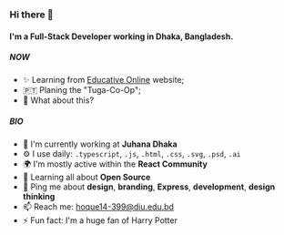 
### Hi there 👋

#### I'm a Full-Stack Developer working in Dhaka, Bangladesh.

##### NOW

- ✨ Learning from [Educative Online](https://www.educative.io/) website;
- 🇵🇹 Planing the "Tuga-Co-Op";
- 🍑 What about this?

##### BIO

- 🏢 I'm currently working at **Juhana Dhaka**
- ⚙️ I use daily: `.typescript`, `.js`, `.html`, `.css`, `.svg`, `.psd`, `.ai`
- 🌍 I'm mostly active within the **React Community**
- 🌱 Learning all about **Open Source**
- 💬 Ping me about **design**, **branding**, **Express**, **development**, **design thinking**
- 📫 Reach me: [hoque14-399@diu.edu.bd](hoque14-399@diu.edu.bd)
- ⚡️ Fun fact: I'm a huge fan of Harry Potter
